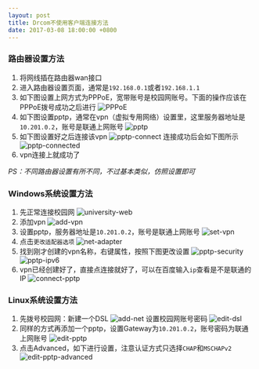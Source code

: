 ```yaml
---
layout: post
title: Drcom不使用客户端连接方法
date: 2017-03-08 18:00:00 +0800
---
```


### 路由器设置方法
1. 将网线插在路由器wan接口
2. 进入路由器设置页面，通常是`192.168.0.1`或者`192.168.1.1`
3. 如下图设置上网方式为PPPoE，宽带账号是校园网账号。下面的操作应该在PPPoE拨号成功之后进行
![PPPoE](/image/pppoe.png)
4. 如下图设置pptp，通常在vpn（虚拟专用网络）设置里，这里服务器地址是`10.201.0.2`，账号是联通上网账号
![pptp](/image/pptp.png)
5. 如下图设置好之后连接该vpn
![pptp-connect](/image/pptp-connect.png)
连接成功后会如下图所示
![pptp-connected](/image/pptp-connected.png)
6. vpn连接上就成功了

*PS：不同路由器设置有所不同，不过基本类似，仿照设置即可*

### Windows系统设置方法
1. 先正常连接校园网
![university-web](/image/university-web.png)
2. 添加vpn
![add-vpn](/image/add-vpn.png)
3. 设置pptp，服务器地址是`10.201.0.2`，账号是联通上网账号
![set-vpn](/image/set-vpn.png)
4. 点击`更改适配器选项`
![net-adapter](/image/net-adapter.png)
5. 找到刚才创建的vpn名称，右键属性，按照下图更改设置
![pptp-security](/image/pptp-security.png)
![pptp-ipv6](/image/pptp-ipv6.png)
6. vpn已经创建好了，直接点连接就好了，可以在百度输入`ip`查看是不是联通的IP
![connect-pptp](/image/connect-pptp.png)

### Linux系统设置方法
1. 先拨号校园网：新建一个DSL
![add-net](image/add-net.png)
设置校园网账号密码
![edit-dsl](/image/edit-dsl.png)
2. 同样的方式再添加一个pptp，设置Gateway为`10.201.0.2`，账号密码为联通上网账号
![edit-pptp](/image/edit-pptp.png)
3. 点击Advanced，如下进行设置，注意认证方式只选择`CHAP`和`MSCHAPv2`
![edit-pptp-advanced](edit-pptp-advanced.png)
